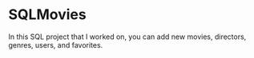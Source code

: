 # SQLMovies
In this SQL project that I worked on, you can add new movies, directors, genres, users, and favorites. 
